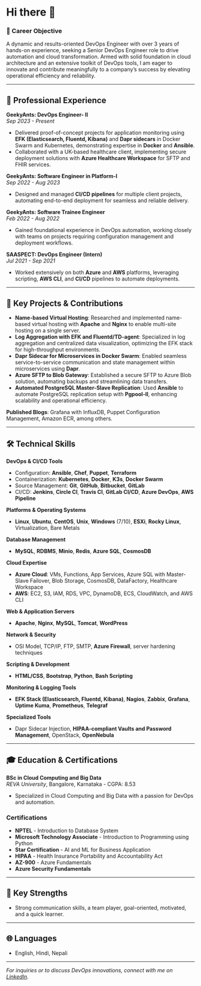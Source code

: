# Hi there 👋

### 🚀 Career Objective
A dynamic and results-oriented DevOps Engineer with over 3 years of hands-on experience, seeking a Senior DevOps Engineer role to drive automation and cloud transformation. Armed with solid foundation in cloud architecture and an extensive toolkit of DevOps tools, I am eager to innovate and contribute meaningfully to a company’s success by elevating operational efficiency and reliability.

---

## 👔 Professional Experience 
 
**GeekyAnts: DevOps Engineer- II**   
*Sep 2023 - Present*  
- Delivered proof-of-concept projects for application monitoring using **EFK (Elasticsearch, Fluentd, Kibana)** and **Dapr sidecars** in Docker Swarm and Kubernetes, demonstrating expertise in **Docker** and **Ansible**.
- Collaborated with a UK-based healthcare client, implementing secure deployment solutions with **Azure Healthcare Workspace** for SFTP and FHIR services.

**GeekyAnts: Software Engineer in Platform-I**  
*Sep 2022 - Aug 2023*  
- Designed and managed **CI/CD pipelines** for multiple client projects, automating end-to-end deployment for seamless and reliable delivery.

**GeekyAnts: Software Trainee Engineer**  
*Feb 2022 - Aug 2022*  
- Gained foundational experience in DevOps automation, working closely with teams on projects requiring configuration management and deployment workflows.

**SAASPECT: DevOps Engineer (Intern)**  
*Jul 2021 - Sep 2021*  
- Worked extensively on both **Azure** and **AWS** platforms, leveraging scripting, **AWS CLI**, and **CI/CD** pipelines to automate deployments.

---

## 🔨 Key Projects & Contributions

- **Name-based Virtual Hosting**: Researched and implemented name-based virtual hosting with **Apache** and **Nginx** to enable multi-site hosting on a single server.
- **Log Aggregation with EFK and Fluentd/TD-agent**: Specialized in log aggregation and centralized data visualization, optimizing the EFK stack for high-throughput environments.
- **Dapr Sidecar for Microservices in Docker Swarm**: Enabled seamless service-to-service communication and state management within microservices using **Dapr**.
- **Azure SFTP to Blob Gateway**: Established a secure SFTP to Azure Blob solution, automating backups and streamlining data transfers.
- **Automated PostgreSQL Master-Slave Replication**: Used **Ansible** to automate PostgreSQL replication setup with **Pgpool-II**, enhancing scalability and operational efficiency.

**Published Blogs**: Grafana with InfluxDB, Puppet Configuration Management, Amazon ECR, among others.

---

## 🛠️ Technical Skills

**DevOps & CI/CD Tools**  
- Configuration: **Ansible**, **Chef**, **Puppet**, **Terraform**
- Containerization: **Kubernetes**, **Docker**, **K3s**, **Docker Swarm**
- Source Management: **Git**, **GitHub**, **Bitbucket**, **GitLab**
- CI/CD: **Jenkins**, **Circle CI**, **Travis CI**, **GitLab CI/CD**, **Azure DevOps**, **AWS Pipeline**

**Platforms & Operating Systems**  
- **Linux**, **Ubuntu**, **CentOS**, **Unix**, **Windows** (7/10), **ESXi**, **Rocky Linux**, Virtualization, Bare Metals

**Database Management**  
- **MySQL**, **RDBMS**, **Minio**, **Redis**, **Azure SQL**, **CosmosDB**

**Cloud Expertise**  
- **Azure Cloud**: VMs, Functions, App Services, Azure SQL with Master-Slave Failover, Blob Storage, CosmosDB, DataFactory, Healthcare Workspace
- **AWS**: EC2, S3, IAM, RDS, VPC, DynamoDB, ECS, CloudWatch, and AWS CLI

**Web & Application Servers**  
- **Apache**, **Nginx**, **MySQL**, **Tomcat**, **WordPress**

**Network & Security**  
- OSI Model, TCP/IP, FTP, SMTP, **Azure Firewall**, server hardening techniques

**Scripting & Development**  
- **HTML/CSS**, **Bootstrap**, **Python**, **Bash Scripting**

**Monitoring & Logging Tools**  
- **EFK Stack (Elasticsearch, Fluentd, Kibana)**, **Nagios**, **Zabbix**, **Grafana**, **Uptime Kuma**, **Prometheus**, **Telegraf**

**Specialized Tools**  
- Dapr Sidecar Injection, **HIPAA-compliant Vaults and Password Management**, OpenStack, **OpenNebula**

---

## 🎓 Education & Certifications

**BSc in Cloud Computing and Big Data**  
*REVA University*, Bangalore, Karnataka - CGPA: 8.53  
- Specialized in Cloud Computing and Big Data with a passion for DevOps and automation.

### Certifications
- **NPTEL** - Introduction to Database System  
- **Microsoft Technology Associate** - Introduction to Programming using Python  
- **Star Certification** - AI and ML for Business Application  
- **HIPAA** - Health Insurance Portability and Accountability Act  
- **AZ-900** - Azure Fundamentals  
- **Azure Security Fundamentals**

---

## 💪 Key Strengths
- Strong communication skills, a team player, goal-oriented, motivated, and a quick learner.

---

## 🌐 Languages
- English, Hindi, Nepali

---

*For inquiries or to discuss DevOps innovations, connect with me on [LinkedIn](https://www.linkedin.com/in/nandani-sah-5a46b31b3).* 
